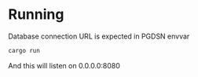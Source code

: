 # Running

Database connection URL is expected in PGDSN envvar

```sh
cargo run
```

And this will listen on 0.0.0.0:8080

